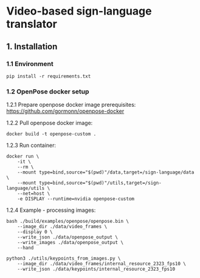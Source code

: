 # Video-based sign-language translator

## 1. Installation
### 1.1 Environment
```
pip install -r requirements.txt
```
### 1.2 OpenPose docker setup
1.2.1 Prepare openpose docker image prerequisites:
https://github.com/gormonn/openpose-docker

1.2.2 Pull openpose docker image:
```
docker build -t openpose-custom .
```
1.2.3 Run container:

```
docker run \
    -it \
    --rm \
    --mount type=bind,source="$(pwd)"/data,target=/sign-language/data \
    --mount type=bind,source="$(pwd)"/utils,target=/sign-language/utils \
    --net=host \
    -e DISPLAY --runtime=nvidia openpose-custom
```

1.2.4 Example - processing images:
```
bash ./build/examples/openpose/openpose.bin \
    --image_dir ./data/video_frames \
    --display 0 \
    --write_json ./data/openpose_output \
    --write_images ./data/openpose_output \
    --hand
```
```
python3 ./utils/keypoints_from_images.py \
    --image_dir ./data/video_frames/internal_resource_2323_fps10 \
    --write_json ./data/keypoints/internal_resource_2323_fps10
```
